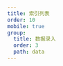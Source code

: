 ```yaml
---
title: 索引列表
order: 10
mobile: true
group:
  title: 数据录入
  order: 3
  path: data
---
```


<code src="../demo/IndexList.jsx"></code>
<API src="../src/IndexList.tsx"></API>
